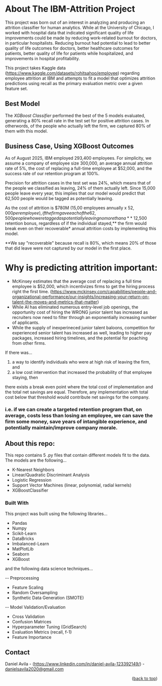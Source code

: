 <!-- ABOUT THIS HR ATTRITION PROJECT -->
# About The IBM-Attrition Project

This project was born out of an interest in analyzing and producing an attrition classifier for human analytics. While at the University of Chicago, I worked with hospital data that indicated significant quality of life improvements could be made by reducing work-related burnout for doctors, in particular hospitalists. Reducing burnout had potential to lead to better quality of life outcomes for doctors, better healthcare outcomes for patients, better quality of life for patients while hospitalized, and improvements in hospital profitability.

This project takes Kaggle data (https://www.kaggle.com/datasets/rohitsahoo/employee) regarding employee attrition at IBM and attempts to fit a model that optimizes attrition predictions using recall as the primary evaluation metric over a given feature set. 


<!-- OUTCOMES -->
## Best Model
The *XGBoost Classifier* performed the best of the 5 models evaluated, generating a 80% recall rate in the test set for positive attrition cases. In otherwords, of the people who actually left the firm, we captured 80% of them with this model. 

## Business Case, Using XGBoost Outcomes
As of August 2025, IBM employed 293,400 employees. For simplicity, we assume a company of employee size 300,000, an average annual attrition rate of 5%, the cost of replacing a full-time employee at $52,000, and the success rate of our retention program at 100%.

Precision for attrition cases in the test set was 24%, which means that of the people we classified as leaving, 24% of them actually left. Since 15,000 people leave every year, this implies that our model would predict that 62,500 people would be tagged as potentially leaving. 

As the cost of attrition is $780M (15,00 employees annually x $52,000 per employee), if the firm gave each of the 62,500 people who were tagged as potentially leaving no more than a **~$12,500 retention bonus, regardless of if the individual stayed,** the firm would break even on their recoverable* annual attrition costs by implementing this model.

**We say "recoverable" because recall is 80%, which means 20% of those that did leave were not captured by our model in the first place.


# Why is predicting attrition important:
* McKinsey estimates that the average cost of replacing a full time employee is $52,000, which incentivizes firms to get the hiring process right the first time. (https://www.mckinsey.com/capabilities/people-and-organizational-performance/our-insights/increasing-your-return-on-talent-the-moves-and-metrics-that-matter)
* While AI has eliminated numerous entry-level job openings, the opportunity cost of hiring the WRONG junior talent has increased as recruiters now need to filter through an exponentially increasing number of applicants.
* While the supply of inexperineced junior talent baloons, competition for experienced senior talent has increased as well, leading to higher pay packages, increased hiring timelines, and the potential for poaching from other firms.

If there was...
1) a way to identify individuals who were at high risk of leaving the firm, and 
2) a low cost intervention that increased the probability of that employee staying, then

there exists a break even point where the total cost of implementation and the total net savings are equal. Therefore, any implementation with total cost below that threshold would contribute net savings for the company. 

### i.e. if we can create a targeted retention program that, on average, costs less than losing an employee, we can save the firm some money, save years of intangible experience, and potentially maintain/improve company morale.

## About this repo:
This repo contains 5 .py files that contain different models fit to the data. The models are the following...
* K-Nearest Neighbors
* Linear/Quadratic Discriminant Analysis
* Logistic Regression
* Support Vector Machines (linear, polynomial, radial kernels)
* XGBoostClassifier


### Built With

This project was built using the following libraries...
* Pandas
* Numpy
* Scikit-Learn
* DataBricks
* Imbalanced-Learn
* MatPlotLib
* Seaborn
* XGBoost

and the following data science techniques...

--  Preprocessing
* Feature Scaling
* Random Oversampling
* Synthetic Data Generation (SMOTE)

--  Model Validation/Evaluation
* Cross Validation
* Confusion Matrices
* Hyperparameter Tuning (GridSearch)
* Evaluation Metrics (recall, f-1)
* Feature Importance

<!-- CONTACT -->
## Contact

Daniel Avila - (https://www.linkedin.com/in/daniel-avila-123392149/) - danielsavila2020@gmail.com

<p align="right">(<a href="#readme-top">back to top</a>)</p>
